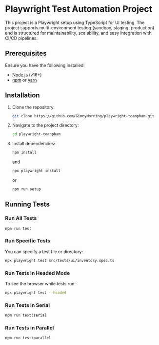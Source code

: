 
# Playwright Test Automation Project

This project is a Playwright setup using TypeScript for UI testing. The project supports multi-environment testing (sandbox, staging, production) and is structured for maintainability, scalability, and easy integration with CI/CD pipelines.

## Prerequisites

Ensure you have the following installed:

- [Node.js](https://nodejs.org/) (v16+)
- [npm](https://www.npmjs.com/) or [yarn](https://yarnpkg.com/)

## Installation

1. Clone the repository:

   ```bash
   git clone https://github.com/GinnyMorning/playwright-toanpham.git
   ```

2. Navigate to the project directory:

   ```bash
   cd playwright-toanpham
   ```

3. Install dependencies:

   ```bash
   npm install
   ```
   and
   ```bash
   npx playwright install
   ```

   or

   ```bash
   npm run setup
   ```

## Running Tests

### Run All Tests

```bash
npm run test
```

### Run Specific Tests

You can specify a test file or directory:

```bash
npx playwright test src/tests/ui/inventory.spec.ts
```

### Run Tests in Headed Mode

To see the browser while tests run:

```bash
npx playwright test --headed
```

### Run Tests in Serial

```bash
npm run test:serial
```
### Run Tests in Parallel

```bash
npm run test:parallel
```
